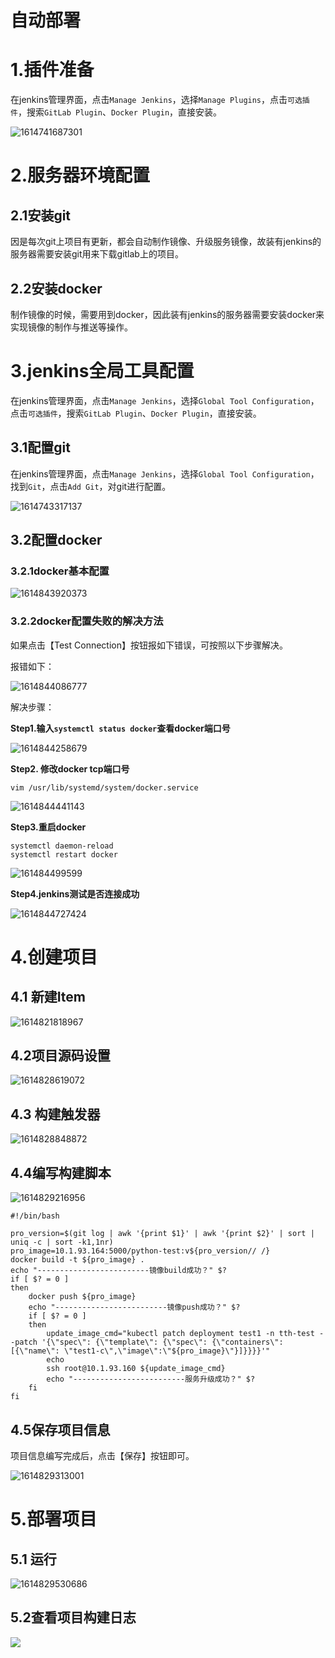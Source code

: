 # 自动部署
# 1.插件准备

在jenkins管理界面，点击`Manage Jenkins`，选择`Manage Plugins`，点击`可选插件`，搜索`GitLab Plugin`、`Docker Plugin`，直接安装。

![1614741687301](../images/借助jenkins完成python项目的自动部署/k8s-jenkins-auto-python-1.png)

# 2.服务器环境配置

## 2.1安装git

因是每次git上项目有更新，都会自动制作镜像、升级服务镜像，故装有jenkins的服务器需要安装git用来下载gitlab上的项目。

## 2.2安装docker

制作镜像的时候，需要用到docker，因此装有jenkins的服务器需要安装docker来实现镜像的制作与推送等操作。

# 3.jenkins全局工具配置

在jenkins管理界面，点击`Manage Jenkins`，选择`Global Tool Configuration`，点击`可选插件`，搜索`GitLab Plugin`、`Docker Plugin`，直接安装。

## 3.1配置git

在jenkins管理界面，点击`Manage Jenkins`，选择`Global Tool Configuration`，找到`Git`，点击`Add Git`，对git进行配置。

![1614743317137](../images/借助jenkins完成python项目的自动部署/k8s-jenkins-auto-python-2.png)

## 3.2配置docker

### 3.2.1docker基本配置

![1614843920373](../images/借助jenkins完成python项目的自动部署/k8s-jenkins-auto-python-10.png)

### 3.2.2docker配置失败的解决方法

如果点击【Test Connection】按钮报如下错误，可按照以下步骤解决。

报错如下：

![1614844086777](../images/借助jenkins完成python项目的自动部署/k8s-jenkins-auto-python-11.png)



解决步骤：

**Step1.输入`systemctl status docker`查看docker端口号**

![1614844258679](../images/借助jenkins完成python项目的自动部署/k8s-jenkins-auto-python-12.png)

**Step2. 修改docker tcp端口号**

```shell
vim /usr/lib/systemd/system/docker.service
```

![1614844441143](../images/借助jenkins完成python项目的自动部署/k8s-jenkins-auto-python-13.png)

**Step3.重启docker**

```shell
systemctl daemon-reload
systemctl restart docker
```

![161484499599](../images/借助jenkins完成python项目的自动部署/k8s-jenkins-auto-python-14.png)

**Step4.jenkins测试是否连接成功**

![1614844727424](../images/借助jenkins完成python项目的自动部署/k8s-jenkins-auto-python-15.png)

# 4.创建项目

## 4.1 新建Item

![1614821818967](../images/借助jenkins完成python项目的自动部署/k8s-jenkins-auto-python-3.png)

## 4.2项目源码设置

![1614828619072](../images/借助jenkins完成python项目的自动部署/k8s-jenkins-auto-python-4.png)

## 4.3 构建触发器

![1614828848872](../images/借助jenkins完成python项目的自动部署/k8s-jenkins-auto-python-5.png)

## 4.4编写构建脚本

![1614829216956](../images/借助jenkins完成python项目的自动部署/k8s-jenkins-auto-python-6.png)

```shell
#!/bin/bash

pro_version=$(git log | awk '{print $1}' | awk '{print $2}' | sort | uniq -c | sort -k1,1nr)
pro_image=10.1.93.164:5000/python-test:v${pro_version// /}
docker build -t ${pro_image} .
echo "-------------------------镜像build成功？" $?
if [ $? = 0 ]
then
    docker push ${pro_image}
    echo "-------------------------镜像push成功？" $?
    if [ $? = 0 ]
    then
        update_image_cmd="kubectl patch deployment test1 -n tth-test --patch '{\"spec\": {\"template\": {\"spec\": {\"containers\": [{\"name\": \"test1-c\",\"image\":\"${pro_image}\"}]}}}}'"
        echo 
        ssh root@10.1.93.160 ${update_image_cmd}
        echo "-------------------------服务升级成功？" $?
    fi
fi
```

## 4.5保存项目信息

项目信息编写完成后，点击【保存】按钮即可。

![1614829313001](../images/借助jenkins完成python项目的自动部署/k8s-jenkins-auto-python-7.png)

# 5.部署项目

## 5.1 运行

![1614829530686](../images/借助jenkins完成python项目的自动部署/k8s-jenkins-auto-python-8.png)

## 5.2查看项目构建日志

![](../images/借助jenkins完成python项目的自动部署/k8s-jenkins-auto-python-9.png)